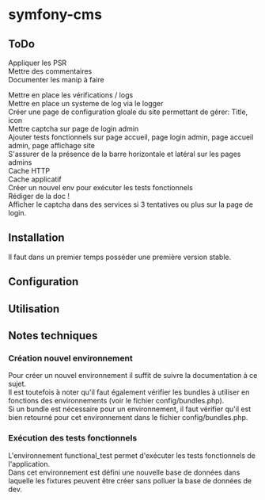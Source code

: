 # symfony-cms

## ToDo

Appliquer les PSR  
Mettre des commentaires  
Documenter les manip à faire  

Mettre en place les vérifications / logs  
Mettre en place un systeme de log via le logger  
Créer une page de configuration gloale du site permettant de gérer: Title, icon  
Mettre captcha sur page de login admin  
Ajouter tests fonctionnels sur page accueil, page login admin, page accueil admin, page affichage site  
S'assurer de la présence de la barre horizontale et latéral sur les pages admins  
Cache HTTP  
Cache applicatif  
Créer un nouvel env pour exécuter les tests fonctionnels  
Rédiger de la doc !  
Afficher le captcha dans des services si 3 tentatives ou plus sur la page de login.  

## Installation

Il faut dans un premier temps posséder une première version stable.

## Configuration

## Utilisation

## Notes techniques

### Création nouvel environnement

Pour créer un nouvel environnement il suffit de suivre la documentation à ce sujet.  
Il est toutefois à noter qu'il faut également vérifier les bundles à utiliser en fonctions des environnements (voir le fichier config/bundles.php).  
Si un bundle est nécessaire pour un environnement, il faut vérifier qu'il est bien retourné pour cet environnement dans le fichier config/bundles.php.  

### Exécution des tests fonctionnels

L'environnement functional_test permet d'exécuter les tests fonctionnels de l'application.  
Dans cet environnement est défini une nouvelle base de données dans laquelle les fixtures peuvent être créer sans polluer la base de données de dev.  

